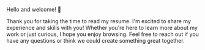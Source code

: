 Hello and welcome! 👋

Thank you for taking the time to read my resume. I'm excited to share my experience and skills with you!
Whether you're here to learn more about my work or just curious, 
I hope you enjoy browsing. Feel free to reach out if you have any questions or think we could create something great together. 
